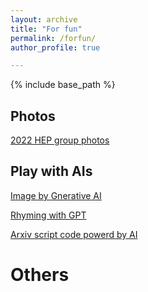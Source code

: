 ```yaml
---
layout: archive
title: "For fun"
permalink: /forfun/
author_profile: true

---
```


{% include base_path %}

Photos
------
[2022 HEP group photos](/news/photo-1/)

Play with AIs
------
[Image by Gnerative AI](/news/AI-1/)

[Rhyming with GPT](/news/AI-2/)

[Arxiv script code powerd by AI](/news/AI-3/)



Others
======